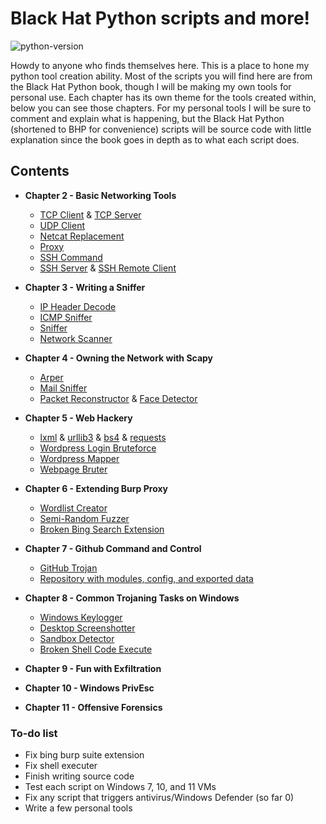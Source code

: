 # Black Hat Python scripts and more!

![python-version](https://github.com/edoardottt/images/blob/main/black-hat-python-code/python-version.svg)

Howdy to anyone who finds themselves here. This is a place to hone my python tool creation ability. Most of the scripts you will find here are from the Black Hat Python book, though I will be making my own tools for personal use. Each chapter has its own theme for the tools created within, below you can see those chapters. For my personal tools I will be sure to comment and explain what is happening, but the Black Hat Python (shortened to BHP for convenience) scripts will be source code with little explanation since the book goes in depth as to what each script does. 

## Contents

 -  **Chapter 2 - Basic Networking Tools**
  
    - [TCP Client](https://github.com/DougRaccoon/blackhatpython/blob/main/chapter2/tcp_client.py) & [TCP Server](https://github.com/DougRaccoon/blackhatpython/blob/main/chapter2/tcp_server.py)
    - [UDP Client](https://github.com/DougRaccoon/blackhatpython/blob/main/chapter2/udp_client.py)
    - [Netcat Replacement](https://github.com/DougRaccoon/blackhatpython/blob/main/chapter2/netraccoon.py)
    - [Proxy](https://github.com/DougRaccoon/blackhatpython/blob/main/chapter2/proxy.py)
    - [SSH Command](https://github.com/DougRaccoon/blackhatpython/blob/main/chapter2/ssh_cmd.py)
    - [SSH Server](https://github.com/DougRaccoon/blackhatpython/blob/main/chapter2/ssh_server.py) & [SSH Remote Client](https://github.com/DougRaccoon/blackhatpython/blob/main/chapter2/ssh_rcmd.py)
  
 -  **Chapter 3 - Writing a Sniffer**
  
    - [IP Header Decode](https://github.com/DougRaccoon/blackhatpython/blob/main/chapter3/sniffer_ip_header_decode.py)
    - [ICMP Sniffer](https://github.com/DougRaccoon/blackhatpython/blob/main/chapter3/sniffer_with_icmp.py)
    - [Sniffer](https://github.com/DougRaccoon/blackhatpython/blob/main/chapter3/sniffer.py)
    - [Network Scanner](https://github.com/DougRaccoon/blackhatpython/blob/main/chapter3/scanner.py)
  
 -  **Chapter 4 - Owning the Network with Scapy**
  
    - [Arper](https://github.com/DougRaccoon/blackhatpython/blob/main/chapter4/arper.py)
    - [Mail Sniffer](https://github.com/DougRaccoon/blackhatpython/blob/main/chapter4/mail_sniffer.py)
    - [Packet Reconstructor](https://github.com/DougRaccoon/blackhatpython/blob/main/chapter4/recapper.py) & [Face Detector](https://github.com/DougRaccoon/blackhatpython/blob/main/chapter4/detector.py)
  
 -  **Chapter 5 - Web Hackery**
  
    - [lxml](https://github.com/DougRaccoon/blackhatpython/blob/main/chapter5/lxmltest.py) & [urllib3](https://github.com/DougRaccoon/blackhatpython/blob/main/chapter5/urllib3test.py) & [bs4](https://github.com/DougRaccoon/blackhatpython/blob/main/chapter5/bs4test.py) & [requests](https://github.com/DougRaccoon/blackhatpython/blob/main/chapter5/requeststest.py)
    - [Wordpress Login Bruteforce](https://github.com/DougRaccoon/blackhatpython/blob/main/chapter5/wordpress_killer.py)
    - [Wordpress Mapper](https://github.com/DougRaccoon/blackhatpython/blob/main/chapter5/mapper.py)
    - [Webpage Bruter](https://github.com/DougRaccoon/blackhatpython/blob/main/chapter5/bruter.py)
  
 -  **Chapter 6 - Extending Burp Proxy**
  
    - [Wordlist Creator](https://github.com/DougRaccoon/blackhatpython/blob/main/chapter6/bhp_wordlist.py)
    - [Semi-Random Fuzzer](https://github.com/DougRaccoon/blackhatpython/blob/main/chapter6/bhp_fuzzer.py)
    - [Broken Bing Search Extension](https://github.com/DougRaccoon/blackhatpython/blob/main/chapter6/bhp_bing.py)
  
 -  **Chapter 7 - Github Command and Control**
  
    - [GitHub Trojan](https://github.com/DougRaccoon/blackhatpython/blob/main/chapter7/git_trojan.py)
    - [Repository with modules, config, and exported data](https://github.com/DougRaccoon/bhptrojan)
  
 -  **Chapter 8 - Common Trojaning Tasks on Windows**
  
    - [Windows Keylogger](https://github.com/DougRaccoon/blackhatpython/blob/main/chapter8/keylogger.py)
    - [Desktop Screenshotter](https://github.com/DougRaccoon/blackhatpython/blob/main/chapter8/screenshotter.py)
    - [Sandbox Detector](https://github.com/DougRaccoon/blackhatpython/blob/main/chapter8/sandbox_detect.py)
    - [Broken Shell Code Execute](https://github.com/DougRaccoon/blackhatpython/blob/main/chapter8/shell_exec.py)
  
 -  **Chapter 9 - Fun with Exfiltration**
  
  
 -  **Chapter 10 - Windows PrivEsc**
  
  
 -  **Chapter 11 - Offensive Forensics**


### To-do list
 - Fix bing burp suite extension
 - Fix shell executer
 - Finish writing source code
 - Test each script on Windows 7, 10, and 11 VMs
 - Fix any script that triggers antivirus/Windows Defender (so far 0)
 - Write a few personal tools
